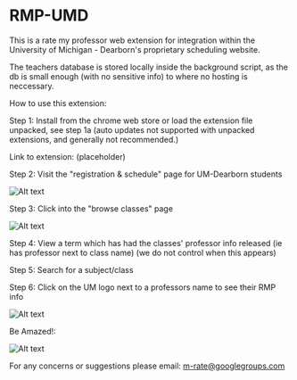 # RMP-UMD

This is a rate my professor web extension for integration within the University of Michigan - Dearborn's proprietary scheduling website.

The teachers database is stored locally inside the background script, as the db is small enough (with no sensitive info) to where no hosting is neccessary.

How to use this extension:

Step 1: Install from the chrome web store or load the extension file unpacked, see step 1a (auto updates not supported with unpacked extensions, and generally not recommended.)

Link to extension: (placeholder)

Step 2: Visit the "registration & schedule" page for UM-Dearborn students

![Alt text](<README Screenshots/Screenshot 2024-02-20 at 10.18.02 AM.png>)

Step 3: Click into the "browse classes" page

![Alt text](<README Screenshots/Screenshot 2024-02-20 at 10.18.48 AM.png>)

Step 4: View a term which has had the classes' professor info released (ie has professor next to class name) (we do not control when this appears)

Step 5: Search for a subject/class

Step 6: Click on the UM logo next to a professors name to see their RMP info

![Alt text](<README Screenshots/Screenshot 2024-02-20 at 10.20.29 AM.png>)

Be Amazed!:

![Alt text](<README Screenshots/Screenshot 2024-02-20 at 10.20.37 AM.png>)

For any concerns or suggestions please email: m-rate@googlegroups.com
